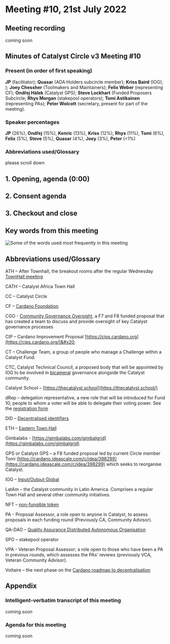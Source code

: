 # Meeting #10, 21st July 2022

## Meeting recording

coming soon

## Minutes of Catalyst Circle v3 Meeting #10 <a href="#minutes-of-catalyst-circle-v3-meeting-6" id="minutes-of-catalyst-circle-v3-meeting-6"></a>

### Present (in order of first speaking) <a href="#present-in-order-of-first-speaking" id="present-in-order-of-first-speaking"></a>

**JP** (facilitator); **Quasar** (ADA Holders subcircle member); **Kriss Baird** (IOG); ); **Joey Chessher** (Toolmakers and Maintainers); **Felix Weber** (representing CF); **Ondřej Hálek** (Catalyst GPS); **Steve Lockhart** (Funded Proposers Subcircle; **Rhys Morgan** (stakepool operators); **Tomi Astikainen** (representing PAs); **Peter Wolcott** (secretary, present for part of the meeting).

### Speaker percentages

**JP** (26%), **Ondřej** (15%), **Kenric** (13%), **Kriss** (12%), **Rhys** (11%), **Tomi** (6%), **Felix** (5%), **Steve** (5%), **Quasar** (4%), **Joey** (3%), **Peter** (<1%)

### Abbreviations used/Glossary <a href="#abbreviations-used-glossary" id="abbreviations-used-glossary"></a>

please scroll down

## 1. Opening, agenda (0:00) <a href="#1.-opening-agenda-0-00" id="1.-opening-agenda-0-00"></a>

## 2. Consent agenda <a href="#3.-consent-agenda-1-07-01" id="3.-consent-agenda-1-07-01"></a>

## 3. Checkout and close

## Key words from this meeting <a href="#key-words-from-this-meeting" id="key-words-from-this-meeting"></a>

![Some of the words used most frequently in this meeting](<../.gitbook/assets/frequentword meeting #10.JPG>)

## Abbreviations used/Glossary

ATH – After Townhall, the breakout rooms after the regular Wednesday [TownHall meeting](https://bit.ly/3rCicSR)

CATH – Catalyst Africa Town Hall

CC – Catalyst Circle

CF – [Cardano Foundation](https://cardanofoundation.org/)

CGO - [Community Governance Oversight](https://quality-assurance-dao.gitbook.io/community-governance-oversight/), a F7 and F8 funded proposal that has created a team to discuss and provide oversight of key Catalyst governance processes

CIP – Cardano Improvement Proposal [https://cips.cardano.org](https://cips.cardano.org/)&#x20;

CT – Challenge Team, a group of people who manage a Challenge within a Catalyst Fund.

CTC, Catalyst Technical Council, a proposed body that will be appointed by IOG to be involved in [bicameral](https://en.wikipedia.org/wiki/Bicameralism) governance alongside the Catalyst community.

Catalyst School – [https://thecatalyst.school](https://thecatalyst.school/)

dRep – delegation representative, a new role that will be introduced for Fund 10; people to whom a voter will be able to delegate their voting power. See the [registration form](https://docs.google.com/forms/d/e/1FAIpQLSfPSb\_cDlIxN6cnnbOrJN\_oxDBmxB3kENbsE\_\_pmMAw8yJk0w/viewform)

DID – [Decentralised identifiers](https://en.wikipedia.org/wiki/Decentralized\_identifiers)

ETH – [Eastern Town Hall](https://www.youtube.com/channel/UCV2lFD4AtGRT-WIrLoX58lg)

Gimbalabs - [https://gimbalabs.com/gimbalgrid](https://gimbalabs.com/gimbalgrid)

GPS or Catalyst GPS – a F8 funded proposal led by current Circle member Tomi [https://cardano.ideascale.com/c/idea/398299](https://cardano.ideascale.com/c/idea/398299)  which seeks to reorganise Catalyst.

IOG – [Input/Output Global](https://iohk.io/)

LatAm – the Catalyst community in Latin America. Comprises a regular Town Hall and several other community initiatives.

NFT – [non-fungible token](https://en.wikipedia.org/wiki/Non-fungible\_token)

PA - Proposal Assessor, a role open to anyone in Catalyst, to assess proposals in each funding round (Previously CA, Community Advisor).

QA-DAO – [Quality Assurance Distributed Autonomous Organisation](https://quality-assurance-dao.github.io/)

SPO – stakepool operator

VPA - Veteran Proposal Assessor; a role open to those who have been a PA in previous rounds, which assesses the PAs’ reviews  (previously VCA, Veteran Community Advisor).

Voltaire – the next phase on the [Cardano roadmap to decentralisation](https://roadmap.cardano.org/en/voltaire/)

## Appendix

### Intelligent-verbatim transcript of this meeting <a href="#intelligent-verbatim-transcript-of-this-meeting" id="intelligent-verbatim-transcript-of-this-meeting"></a>

coming soon

### Agenda for this meeting <a href="#agenda-for-this-meeting" id="agenda-for-this-meeting"></a>

coming soon



